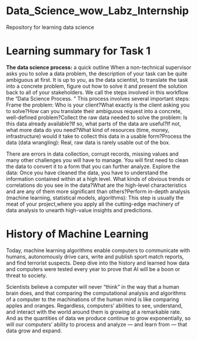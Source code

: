 # Data_Science_wow_Labz_Internship
Repository for learning data science
 # Learning summary for Task 1 
 **The data science process:** a quick outline When a non-technical supervisor asks you to solve a data problem, the description of your task can be quite ambiguous at first. It is up to you, as the data scientist, to translate the task into a concrete problem, figure out how to solve it and present the solution back to all of your stakeholders. We call the steps involved in this workflow the “Data Science Process. ” This process involves several important steps: Frame the problem: Who is your client?What exactly is the client asking you to solve?How can you translate their ambiguous request into a concrete, well-defined problem?Collect the raw data needed to solve the problem: Is this data already available?If so, what parts of the data are useful?If not, what more data do you need?What kind of resources (time, money, infrastructure) would it take to collect this data in a usable form?Process the data (data wrangling): Real, raw data is rarely usable out of the box.

There are errors in data collection, corrupt records, missing values and many other challenges you will have to manage. You will first need to clean the data to convert it to a form that you can further analyze. Explore the data: Once you have cleaned the data, you have to understand the information contained within at a high level. What kinds of obvious trends or correlations do you see in the data?What are the high-level characteristics and are any of them more significant than others?Perform in-depth analysis (machine learning, statistical models, algorithms): This step is usually the meat of your project,where you apply all the cutting-edge machinery of data analysis to unearth high-value insights and predictions.

# History of Machine Learning

Today, machine learning algorithms enable computers to communicate with humans, autonomously drive cars, write and publish sport match reports, and find terrorist suspects. 
Deep dive into the history and learned how data and computers were tested every year to prove that AI will be a boon or threat to society.

Scientists believe a computer will never “think” in the way that a human brain does, and that comparing the computational analysis and algorithms of a computer to the machinations of the human mind is like comparing apples and oranges. Regardless, computers’ abilities to see, understand, and interact with the world around them is growing at a remarkable rate. And as the quantities of data we produce continue to grow exponentially, so will our computers’ ability to process and analyze — and learn from — that data grow and expand.
